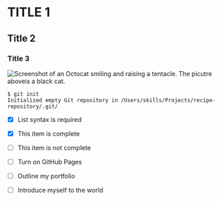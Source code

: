 # TITLE 1
## Title 2
### Title 3
![Screenshot of an Octocat smiling and raising a tentacle.](https://myoctocat.com/assets/images/base-octocat.svg)
The picutre aboveis a black cat.
```
$ git init
Initialized empty Git repository in /Users/skills/Projects/recipe-repository/.git/
```
- [x] List syntax is required
- [x] This item is complete
- [ ] This item is not complete

- [ ] Turn on GitHub Pages
- [ ] Outline my portfolio
- [ ] Introduce myself to the world
